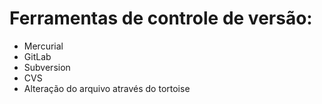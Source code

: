 # Ferramentas de controle de versão:

* Mercurial
* GitLab
* Subversion
* CVS
* Alteração do arquivo através do tortoise